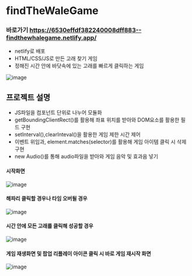 # findTheWaleGame
### 바로가기 https://6530effdf382240008dff883--findthewhalegame.netlify.app/
- netlify로 배포
- HTML/CSS/JS로 만든 고래 찾기 게임
- 정해진 시간 안에 바닷속에 있는 고래를 빠르게 클릭하는 게임
 
![image](https://github.com/zestlumen/findTheWaleGame/assets/122693004/a672d2dc-09ca-48d7-a821-4f7d22b1d5fe)


## 프로젝트 설명
- JS파일을 컴포넌트 단위로 나누어 모듈화
- getBoundingClientRect()를 활용해 좌표 위치를 받아와 DOM요소를 활용한 필드 구현
- setInterval(),clearInteval()을 활용한 게임 제한 시간 제어
- 이벤트 위임과, element.matches(selector)를 활용해 게임 아이템 클릭 시 삭제 구현
- new Audio()를 통해 audio파일을 받아와 게임 음악 및 효과음 넣기
  
#### 시작화면
![image](https://github.com/zestlumen/findTheWaleGame/assets/122693004/38475323-4796-4bf1-8704-9f0dd1076d42)

#### 해파리 클릭할 경우나 타임 오버될 경우 
![image](https://github.com/zestlumen/findTheWaleGame/assets/122693004/a55bd3ef-04a6-4cf7-81e4-3feef97c5c28)

#### 시간 안에 모든 고래를 클릭해 성공할 경우
![image](https://github.com/zestlumen/findTheWaleGame/assets/122693004/0f7f953a-75ab-4908-badd-db3e3e6a1cd3)

#### 게임 재생화면 및 팝업 리플레이 아이콘 클릭 시 바로 게임 재시작 화면
![image](https://github.com/zestlumen/findTheWaleGame/assets/122693004/65952c89-8538-4ead-8fd8-b51bd9d3c61f)


